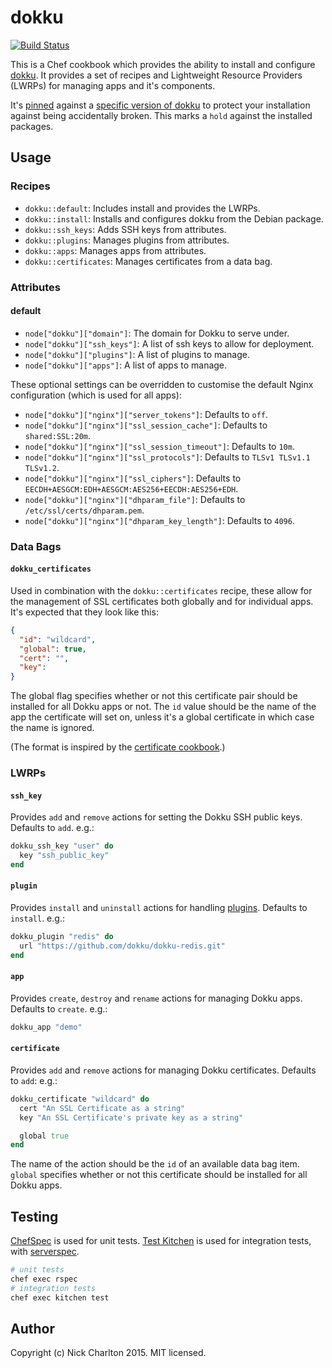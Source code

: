 # dokku

[![Build Status](https://travis-ci.org/nickcharlton/dokku-cookbook.svg?branch=master)](https://travis-ci.org/nickcharlton/dokku-cookbook)

This is a Chef cookbook which provides the ability to install and configure
[dokku][]. It provides a set of recipes and Lightweight Resource Providers
(LWRPs) for managing apps and it's components.

It's [pinned][] against a [specific version of dokku][dokku_releases] to protect
your installation against being accidentally broken. This marks a `hold`
against the installed packages.

## Usage

### Recipes

* `dokku::default`: Includes install and provides the LWRPs.
* `dokku::install`: Installs and configures dokku from the Debian package.
* `dokku::ssh_keys`: Adds SSH keys from attributes.
* `dokku::plugins`: Manages plugins from attributes.
* `dokku::apps`: Manages apps from attributes.
* `dokku::certificates`: Manages certificates from a data bag.

### Attributes

#### default

* `node["dokku"]["domain"]`: The domain for Dokku to serve under.
* `node["dokku"]["ssh_keys"]`: A list of ssh keys to allow for deployment.
* `node["dokku"]["plugins"]`: A list of plugins to manage.
* `node["dokku"]["apps"]`: A list of apps to manage.

These optional settings can be overridden to customise the default Nginx
configuration (which is used for all apps):

* `node["dokku"]["nginx"]["server_tokens"]`: Defaults to `off`.
* `node["dokku"]["nginx"]["ssl_session_cache"]`: Defaults to `shared:SSL:20m`.
* `node["dokku"]["nginx"]["ssl_session_timeout"]`: Defaults to `10m`.
* `node["dokku"]["nginx"]["ssl_protocols"]`: Defaults to
  `TLSv1 TLSv1.1 TLSv1.2`.
* `node["dokku"]["nginx"]["ssl_ciphers"]`: Defaults to
  `EECDH+AESGCM:EDH+AESGCM:AES256+EECDH:AES256+EDH`.
* `node["dokku"]["nginx"]["dhparam_file"]`: Defaults to
  `/etc/ssl/certs/dhparam.pem`.
* `node["dokku"]["nginx"]["dhparam_key_length"]`: Defaults to `4096`.


### Data Bags

#### `dokku_certificates`

Used in combination with the `dokku::certificates` recipe, these allow for
the management of SSL certificates both globally and for individual apps. It's
expected that they look like this:

```json
{
  "id": "wildcard",
  "global": true,
  "cert": "",
  "key":
}
```

The global flag specifies whether or not this certificate pair should be
installed for all Dokku apps or not. The `id` value should be the name of the
app the certificate will set on, unless it's a global certificate in which case
the name is ignored.

(The format is inspired by the [certificate cookbook][].)

### LWRPs

#### `ssh_key`

Provides `add` and `remove` actions for setting the Dokku SSH public keys.
Defaults to `add`. e.g.:

```ruby
dokku_ssh_key "user" do
  key "ssh_public_key"
end
```

#### `plugin`

Provides `install` and `uninstall` actions for handling [plugins][]. Defaults
to `install`. e.g.:

```ruby
dokku_plugin "redis" do
  url "https://github.com/dokku/dokku-redis.git"
end
```

#### `app`

Provides `create`, `destroy` and `rename` actions for managing Dokku apps.
Defaults to `create`. e.g.:

```ruby
dokku_app "demo"
```

#### `certificate`

Provides `add` and `remove` actions for managing Dokku certificates. Defaults
to `add`: e.g.:

```ruby
dokku_certificate "wildcard" do
  cert "An SSL Certificate as a string"
  key "An SSL Certificate's private key as a string"

  global true
end
```

The name of the action should be the `id` of an available data bag item.
`global` specifies whether or not this certificate should be installed for all
Dokku apps.

## Testing

[ChefSpec][] is used for unit tests. [Test Kitchen][] is used for integration
tests, with [serverspec][].

```sh
# unit tests
chef exec rspec
# integration tests
chef exec kitchen test
```

## Author

Copyright (c) Nick Charlton 2015. MIT licensed.

[dokku]: https://github.com/dokku/dokku
[pinned]: https://github.com/nickcharlton/dokku-cookbook/blob/master/attributes/default.rb#L7
[dokku_releases]: https://github.com/dokku/dokku/releases
[certificate cookbook]: https://github.com/atomic-penguin/cookbook-certificate
[plugins]: http://dokku.viewdocs.io/dokku/plugins/
[ChefSpec]: https://docs.chef.io/chefspec.html
[Test Kitchen]: http://kitchen.ci
[serverspec]: http://serverspec.org
